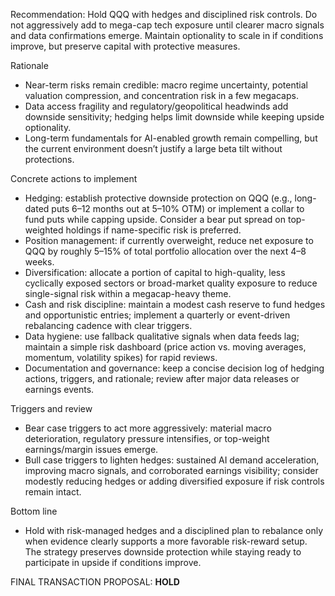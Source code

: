 Recommendation: Hold QQQ with hedges and disciplined risk controls. Do not aggressively add to mega-cap tech exposure until clearer macro signals and data confirmations emerge. Maintain optionality to scale in if conditions improve, but preserve capital with protective measures.

Rationale
- Near-term risks remain credible: macro regime uncertainty, potential valuation compression, and concentration risk in a few megacaps.
- Data access fragility and regulatory/geopolitical headwinds add downside sensitivity; hedging helps limit downside while keeping upside optionality.
- Long-term fundamentals for AI-enabled growth remain compelling, but the current environment doesn’t justify a large beta tilt without protections.

Concrete actions to implement
- Hedging: establish protective downside protection on QQQ (e.g., long-dated puts 6–12 months out at 5–10% OTM) or implement a collar to fund puts while capping upside. Consider a bear put spread on top-weighted holdings if name-specific risk is preferred.
- Position management: if currently overweight, reduce net exposure to QQQ by roughly 5–15% of total portfolio allocation over the next 4–8 weeks.
- Diversification: allocate a portion of capital to high-quality, less cyclically exposed sectors or broad-market quality exposure to reduce single-signal risk within a megacap-heavy theme.
- Cash and risk discipline: maintain a modest cash reserve to fund hedges and opportunistic entries; implement a quarterly or event-driven rebalancing cadence with clear triggers.
- Data hygiene: use fallback qualitative signals when data feeds lag; maintain a simple risk dashboard (price action vs. moving averages, momentum, volatility spikes) for rapid reviews.
- Documentation and governance: keep a concise decision log of hedging actions, triggers, and rationale; review after major data releases or earnings events.

Triggers and review
- Bear case triggers to act more aggressively: material macro deterioration, regulatory pressure intensifies, or top-weight earnings/margin issues emerge.
- Bull case triggers to lighten hedges: sustained AI demand acceleration, improving macro signals, and corroborated earnings visibility; consider modestly reducing hedges or adding diversified exposure if risk controls remain intact.

Bottom line
- Hold with risk-managed hedges and a disciplined plan to rebalance only when evidence clearly supports a more favorable risk-reward setup. The strategy preserves downside protection while staying ready to participate in upside if conditions improve.

FINAL TRANSACTION PROPOSAL: **HOLD**